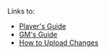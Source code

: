 Links to:
- [Player's Guide](https://covalon.github.io/covalon-guide/)
- [GM's Guide](https://covalon.github.io/covalon-guide/gm)
- [How to Upload Changes](https://docs.google.com/document/d/1yIDbUeV4qNM8pzi9If4t5juDxlHkdNxtcb0jmpkr0HA/edit)